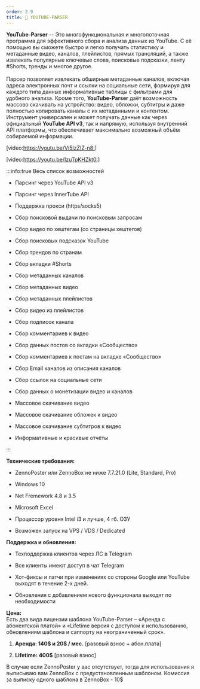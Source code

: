 ```yaml
---
order: 2.9
title: 💛 YOUTUBE-PARSER
---
```


**YouTube-Parser** -- Это многофункциональная и многопоточная программа для эффективного сбора и анализа данных из YouTube. С её помощью вы сможете быстро и легко получать статистику и метаданные видео, каналов, плейлистов, прямых трансляций, а также извлекать популярные ключевые слова, поисковые подсказки, ленту #Shorts, тренды и многое другое.\
\
Парсер позволяет извлекать обширные метаданные каналов, включая адреса электронных почт и ссылки на социальные сети, формируя для каждого типа данных информативные таблицы с фильтрами для удобного анализа. Кроме того, **YouTube-Parser** даёт возможность массово скачивать на устройство: видео, обложки, субтитры и даже полностью копировать каналы с их метаданными и контентом. Инструмент универсален и может получать данные как через официальный **YouTube API v3**, так и напрямую, используя внутренний API платформы, что обеспечивает максимально возможный объём собираемой информации.

[video:https://youtu.be/Vi5IzZIZ-n8:]

[video:https://youtu.be/IzuTpKHZkt0:]

:::info:true Весь список возможностей

-  Парсинг через YouTube API v3

-  Парсинг через InnerTube API

-  Поддержка прокси (https/socks5)

-  Сбор поисковой выдачи по поисковым запросам

-  Сбор видео по хештегам (со страницы хештегов)

-  Сбор поисковых подсказок YouTube

-  Сбор трендов по странам

-  Cбор вкладки #Shorts

-  Сбор метаданных каналов

-  Сбор метаданных видео

-  Сбор метаданных плейлистов

-  Сбор видео из плейлистов

-  Сбор подписок канала

-  Сбор комментариев к видео

-  Сбор данных постов со вкладки «Сообщество»

-  Сбор комментариев к постам на вкладке «Сообщество»

-  Сбор Email каналов из описания каналов

-  Сбор ссылок на социальные сети

-  Сбор данных о монетизации видео и каналов

-  Массовое скачивание видео

-  Массовое скачивание обложек к видео

-  Массовое скачивание субтитров к видео

-  Информативные и красивые отчёты

:::

**Технические требования:**

-  ZennoPoster или ZennoBox не ниже 7.7.21.0 (Lite, Standard, Pro)

-  Windows 10

-  Net Fremework 4.8 и 3.5

-  Microsoft Excel

-  Процессор уровня Intel i3 и лучше, 4 гб. ОЗУ

-  Возможен запуск на VPS / VDS / Dedicated

**Поддержка и обновления:**

-  Техподдержка клиентов через ЛС в Telegram

-  Все клиенты имеют доступ в чат Telegram

-  Хот-фиксы и патчи при изменениях со стороны Google или YouTube выходят в течение 2-х дней.

-  Обновления с добавлением нового функционала выходят по необходимости

**Цена:**\
Есть два вида лицензии шаблона YouTube-Parser – «Аренда с абонентской платой» и «Lifetime версия с доступом к использованию, обновлениям шаблона и саппорту на неограниченный срок».

1. **Аренда: 140\$ и 20\$ / мес.** \[разовый взнос + абон.плата\]

2. **Lifetime: 400\$** \[разовый взнос\]

В случае если ZennoPoster у вас отсутствует, тогда для использования я выписываю вам ZennoBox с предустановленным шаблоном. Комиссия за выписку одного шаблона в ZennoBox - 10\$